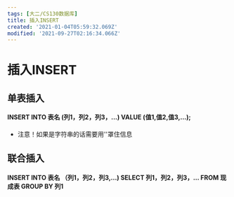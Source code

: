 ```yaml
---
tags: [大二/CS130数据库]
title: 插入INSERT
created: '2021-01-04T05:59:32.069Z'
modified: '2021-09-27T02:16:34.066Z'
---
```


# 插入INSERT

## 单表插入
#### INSERT INTO 表名 (列1，列2，列3，...) VALUE (值1,值2,值3,...);
- 注意！如果是字符串的话需要用''罩住信息

## 联合插入
#### INSERT INTO 表名 （列1，列2，列3,...) SELECT 列1，列2，列3，... FROM 现成表 GROUP BY 列1
